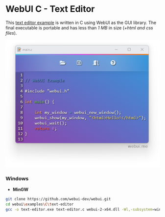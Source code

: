 # WebUI C - Text Editor

This [text editor example](https://github.com/webui-dev/webui/tree/main/examples/C/text-editor) is written in C using WebUI as the GUI library. The final executable is portable and has less than _1 MB_ in size (_+html and css files_).

![ScreenShot](webui_c_example.png)

### Windows

- **MinGW**

```sh
git clone https://github.com/webui-dev/webui.git
cd webui\examples\C\text-editor
gcc -o text-editor.exe text-editor.c webui-2-x64.dll -Wl,-subsystem=windows -lcomdlg32
```
